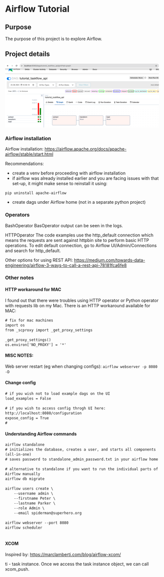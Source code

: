 # Airflow Tutorial

## Purpose
The purpose of this project is to explore Airflow.

## Project details

![img.png](etl_dag.png)

### Airflow installation
Airflow installation:
https://airflow.apache.org/docs/apache-airflow/stable/start.html


Recommendations:
- create a venv before proceeding with airflow installation
- if airflow was already installed earlier and you are facing issues with that set-up, it might make 
sense to reinstall it using: 
```
pip uninstall apache-airflow
```
- create dags under Airflow home (not in a separate python project)


### Operators
BashOperator
BasOperator output can be seen in the logs.

HTTPOperator
The code examples use the http_default connection which means the requests are sent against httpbin site to perform basic HTTP operations.
To edit default connection, go to Airflow UI/Admin/Connections and search for http_default.

Other options for using REST API: 
https://medium.com/towards-data-engineering/airflow-3-ways-to-call-a-rest-api-78181fca6fe8

### Other notes
####  HTTP workaround for MAC
I found out that there were troubles using HTTP operator or Python operator with requests
lib on my Mac. There is an HTTP workaround available for MAC: 
```
# fix for mac machines
import os
from _scproxy import _get_proxy_settings

_get_proxy_settings()
os.environ['NO_PROXY'] = '*'
```

#### MISC NOTES: 
Web server restart (eg when changing configs): 
``` airflow webserver -p 8080 -D ```

#### Change config
``` 
# if you wish not to load example dags on the UI 
load_examples = False

# if you wish to access config throgh UI here: http://localhost:8080/configuration
expose_config = True
#

```

#### Understanding Airflow commands

``` 
airflow standalone
# initializes the database, creates a user, and starts all components (all-in-one)
# saves password to standalone_admin_password.txt in your airflow home

# alternative to standalone if you want to run the individual parts of Airflow manually
airflow db migrate

airflow users create \
    --username admin \
    --firstname Peter \
    --lastname Parker \
    --role Admin \
    --email spiderman@superhero.org

airflow webserver --port 8080
airflow scheduler


```

#### XCOM
Inspired by: 
https://marclamberti.com/blog/airflow-xcom/

ti - task instance.
Once we access the task instance object, we can call xcom_push.
